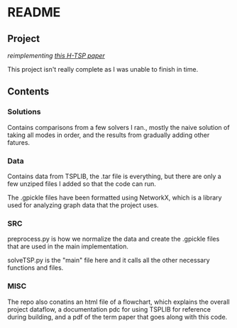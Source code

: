 # README
## Project
*reimplementing [this H-TSP paper](https://github.com/Learning4Optimization-HUST/H-TSP )*

This project isn't really complete as I was unable to finish in time.

## Contents

### Solutions

Contains comparisons from a few solvers I ran., mostly the naive solution of taking all modes in order, and the results from gradually adding other fatures.

### Data

Contains data from TSPLIB, the .tar file is everything, but there are only a few unziped files I added so that the code can run. 

The .gpickle files have been formatted using NetworkX, which is a library used for analyzing graph data that the project uses.

### SRC

preprocess.py is how we normalize the data and create the .gpickle files that are used in the main implementation.

solveTSP.py is the "main" file here and it calls all the other necessary functions and files.

### MISC

The repo also conatins an html file of a flowchart, which explains the overall project dataflow, a documentation pdc for using TSPLIB for reference during building, and a pdf of the term paper that goes along with this code.
